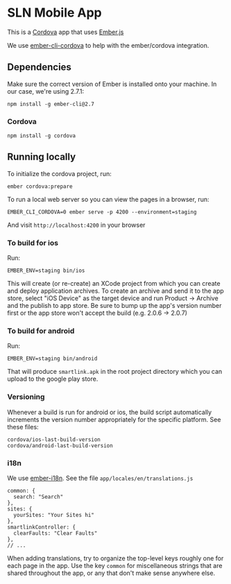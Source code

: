# SLN Mobile App

This is a [Cordova](https://cordova.apache.org/) app that uses [Ember.js](http://emberjs.com/)

We use [ember-cli-cordova](https://github.com/poetic/ember-cli-cordova) to help with the ember/cordova integration.

## Dependencies

Make sure the correct version of Ember is installed onto your machine. In our case, we're using 2.7.1:

    npm install -g ember-cli@2.7

### Cordova

    npm install -g cordova

## Running locally

To initialize the cordova project, run:

    ember cordova:prepare

To run a local web server so you can view the pages in a browser, run:

    EMBER_CLI_CORDOVA=0 ember serve -p 4200 --environment=staging

And visit `http://localhost:4200` in your browser


### To build for ios

Run:

    EMBER_ENV=staging bin/ios

This will create (or re-create) an XCode project from which you can create and deploy application archives.  To create an archive and send it to the app store, select "iOS Device" as the target device and run Product -> Archive and the publish to app store.  Be sure to bump up the app's version number first or the app store won't accept the build (e.g. 2.0.6 -> 2.0.7)


### To build for android

Run:

    EMBER_ENV=staging bin/android

That will produce `smartlink.apk` in the root project directory which you can upload to the google play store.

### Versioning

Whenever a build is run for android or ios, the build script automatically increments the version number appropriately for the specific platform. See these files:

    cordova/ios-last-build-version
    cordova/android-last-build-version


### i18n

We use [ember-i18n](https://github.com/jamesarosen/ember-i18n). See the file `app/locales/en/translations.js`

    common: {
      search: "Search"
    },
    sites: {
      yourSites: "Your Sites hi"
    },
    smartlinkController: {
      clearFaults: "Clear Faults"
    },
    // ...

When adding translations, try to organize the top-level keys roughly one for each page in the app. Use the key `common` for miscellaneous strings that are shared throughout the app, or any that don't make sense anywhere else.